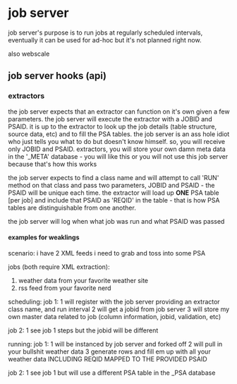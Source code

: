 # job server

job server's purpose is to run jobs at regularly scheduled intervals, eventually it can be used for ad-hoc but it's not planned right now.

also webscale

## job server hooks (api)

### extractors

the job server expects that an extractor can function on it's own given a few parameters.  the job server will execute the extractor with a JOBID and PSAID.  it is up to the extractor to look up the job details (table structure, source data, etc) and to fill the PSA tables.  the job server is an ass hole idiot who just tells you what to do but doesn't know himself.  so, you will receive only JOBID and PSAID.  extractors, you will store your own damn meta data in the '_META' database - you will like this or you will not use this job server because that's how this works 

the job server expects to find a class name and will attempt to call 'RUN' method on that class and pass two parameters, JOBID and PSAID - the PSAID will be unique each time.  the extractor will load up **ONE** PSA table [per job] and include that PSAID as 'REQID' in the table - that is how PSA tables are distinguishable from one another.

the job server will log when what job was run and what PSAID was passed 

#### examples for weaklings

scenario: i have 2 XML feeds i need to grab and toss into some PSA

jobs (both require XML extraction):

1. weather data from your favorite weather site
2. rss feed from your favorite nerd

scheduling:
  job 1:
    1 will register with the job server providing an extractor class name, and run interval
    2 will get a jobid from job server
    3 will store my own master data related to job (column information, jobid, validation, etc)

  job 2:
    1 see job 1 steps but the jobid will be different

running:
  job 1:
    1 will be instanced by job server and forked off
    2 will pull in your bullshit weather data
    3 generate rows and fill em up with all your weather data INCLUDING REQID MAPPED TO THE PROVIDED PSAID
  
  job 2:
    1 see job 1 but will use a different PSA table in the _PSA database


